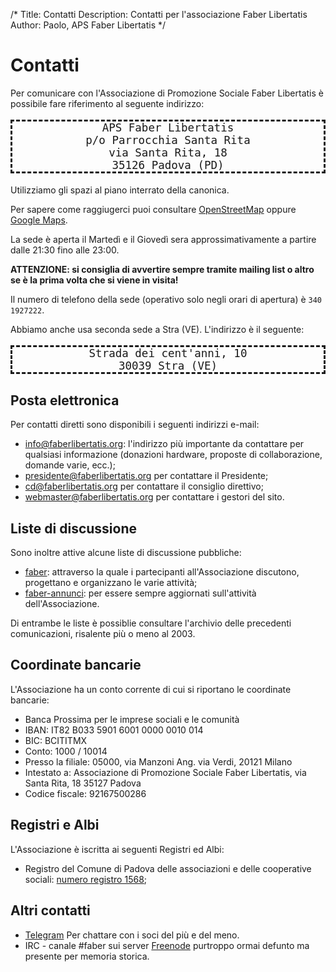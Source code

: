 /*
Title: Contatti
Description: Contatti per l'associazione Faber Libertatis
Author: Paolo, APS Faber Libertatis
*/
# Contatti

Per comunicare con l'Associazione di Promozione Sociale Faber Libertatis è
possibile fare riferimento al seguente indirizzo:

<pre style="font-size: 1.25em; border: dashed; text-align: center;
	margin-bottom:1em;">
APS Faber Libertatis
p/o Parrocchia Santa Rita
via Santa Rita, 18
35126 Padova (PD)
</pre>

Utilizziamo gli spazi al piano interrato della canonica.

Per sapere come raggiugerci puoi consultare
[OpenStreetMap](http://osm.org/go/0IBqX_nlC) oppure
[Google Maps](https://maps.google.com/maps?q=via+santa+rita+18+padova&hl=it&ll=45.394088,11.88813&spn=0.004649,0.006201&sll=37.0625,-95.677068&sspn=42.766543,50.800781&hq=via+santa+rita+18&hnear=Padova,+Veneto,+Italia&t=m&z=17&iwloc=A).

La sede è aperta il Martedì e il Giovedì sera approssimativamente a partire
dalle 21:30 fino alle 23:00.

**ATTENZIONE: si consiglia di avvertire sempre tramite mailing list o altro se è
la prima volta che si viene in visita!**

Il numero di telefono della sede (operativo solo negli orari di apertura) è
`340 1927222`.

Abbiamo anche usa seconda sede a Stra (VE). L'indirizzo è il seguente:

<pre style="font-size: 1.25em; border: dashed; text-align: center;
	margin-bottom:1em;">
Strada dei cent'anni, 10
30039 Stra (VE)
</pre>

## Posta elettronica
Per contatti diretti sono disponibili i seguenti indirizzi e-mail:

* [info@faberlibertatis.org](mailto:info@faberlibertatis.org): l'indirizzo più
	importante da contattare per qualsiasi informazione (donazioni hardware,
	proposte di collaborazione, domande varie, ecc.);
* [presidente@faberlibertatis.org](mailto:presidente@faberlibertatis.org) per
	contattare il Presidente;
* [cd@faberlibertatis.org](mailto:cd@faberlibertatis.org) per contattare il
	consiglio direttivo;
* [webmaster@faberlibertatis.org](mailto:webmaster@faberlibertatis.org) per
	contattare i gestori del sito.

## Liste di discussione
Sono inoltre attive alcune liste di discussione pubbliche:

* [faber](http://faberlibertatis.org/mailman/listinfo/faber): attraverso la
	quale i partecipanti all'Associazione discutono, progettano e organizzano
	le varie attività;
* [faber-annunci](http://faberlibertatis.org/mailman/listinfo/faber-annunci):
	per essere sempre aggiornati sull'attività dell'Associazione.

Di entrambe le liste è possiblie consultare l'archivio delle precedenti
comunicazioni, risalente più o meno al 2003.

## Coordinate bancarie
L'Associazione ha un conto corrente di cui si riportano le coordinate bancarie:

* Banca Prossima per le imprese sociali e le comunità
* IBAN: IT82 B033 5901 6001 0000 0010 014
* BIC: BCITITMX
* Conto: 1000 / 10014
* Presso la filiale: 05000, via Manzoni Ang. via Verdi, 20121 Milano
* Intestato a: Associazione di Promozione Sociale Faber Libertatis, via Santa Rita, 18 35127 Padova
* Codice fiscale: 92167500286

## Registri e Albi
L'Associazione è iscritta ai seguenti Registri ed Albi:

* Registro del Comune di Padova delle associazioni e delle cooperative sociali:
	[numero registro 1568](http://www.padovanet.it/noprofit/spazio-web/1568);

## Altri contatti

* [Telegram](https://t.me/joinchat/AAAAAD_T5q4w4aizXwcJfQ) Per chattare con i
  soci del più e del meno.
* IRC - canale #faber sui server [Freenode](irc://irc.freenode.net) purtroppo
  ormai defunto ma presente per memoria storica.

